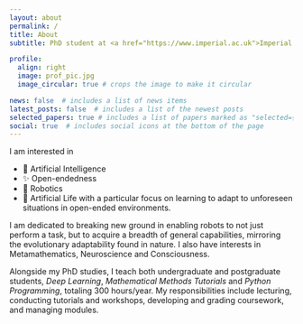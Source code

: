 ```yaml
---
layout: about
permalink: /
title: About
subtitle: PhD student at <a href="https://www.imperial.ac.uk">Imperial College London</a> in the <a href="https://www.imperial.ac.uk/adaptive-intelligent-robotics">Adaptive and Intelligent Robotics</a> lab

profile:
  align: right
  image: prof_pic.jpg
  image_circular: true # crops the image to make it circular

news: false  # includes a list of news items
latest_posts: false  # includes a list of the newest posts
selected_papers: true # includes a list of papers marked as "selected={true}"
social: true  # includes social icons at the bottom of the page
---
```


I am interested in
- 🧠 Artificial Intelligence
- ✨ Open-endedness
- 🦾 Robotics
- 🦎 Artificial Life
with a particular focus on learning to adapt to unforeseen situations in open-ended environments.

I am dedicated to breaking new ground in enabling robots to not just perform a task, but to acquire a breadth of general capabilities, mirroring the evolutionary adaptability found in nature. I also have interests in Metamathematics, Neuroscience and Consciousness.

Alongside my PhD studies, I teach both undergraduate and postgraduate students, _Deep Learning_, _Mathematical Methods Tutorials_ and _Python Programming_, totaling 300 hours/year. My responsibilities include lecturing, conducting tutorials and workshops, developing and grading coursework, and managing modules.
